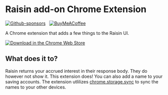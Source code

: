 # Raisin add-on Chrome Extension

[![Github-sponsors](https://img.shields.io/badge/sponsor-30363D?style=for-the-badge&logo=GitHub-Sponsors&logoColor=#EA4AAA)](https://github.com/sponsors/dickwolff) &nbsp;
[![BuyMeACoffee](https://img.shields.io/badge/Buy%20Me%20a%20Coffee-ffdd00?style=for-the-badge&logo=buy-me-a-coffee&logoColor=black)](https://www.buymeacoffee.com/dickw0lff) 

A Chrome extension that adds a few things to the Raisin UI.

[![Download in the Chrome Web Store](https://developer.chrome.com/static/docs/webstore/branding/image/206x58-chrome-web-043497a3d766e.png)](https://chrome.google.com/webstore/detail/)

## What does it to?

Raisin returns your accrued interest in their response body. They do however not show it. This extension does! You can also add a name to your saving accounts. The extension utlilizes [chrome.storage.sync](https://developer.chrome.com/docs/extensions/reference/api/storage?hl=nl#property-sync) to sync the names to your other devices.
